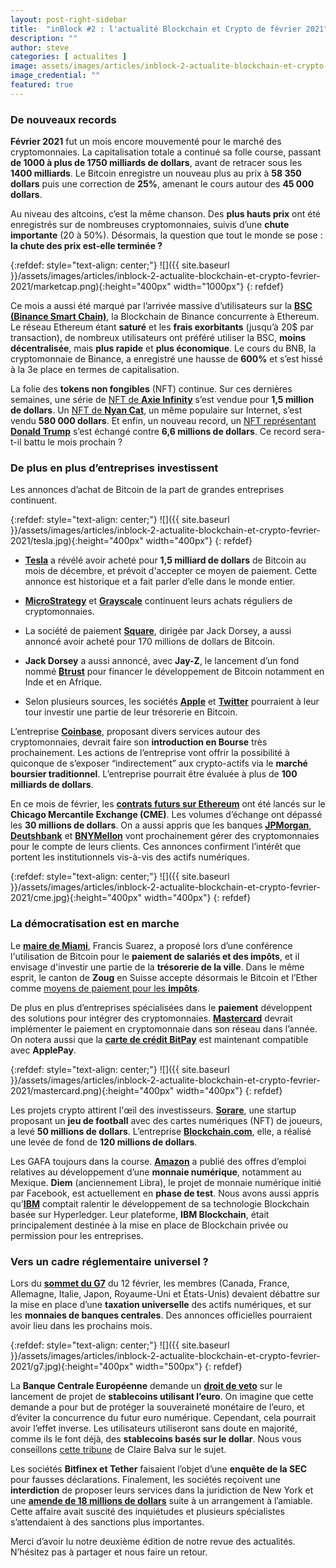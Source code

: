 ```yaml
---
layout: post-right-sidebar
title:  "inBlock #2 : l'actualité Blockchain et Crypto de février 2021"
description: ""
author: steve
categories: [ actualites ]
image: assets/images/articles/inblock-2-actualite-blockchain-et-crypto-fevrier-2021/1.png
image_credential: ""
featured: true
---
```


### De nouveaux records

**Février 2021** fut un mois encore mouvementé pour le marché des cryptomonnaies. La capitalisation totale a continué sa folle course, passant **de 1000 à plus de 1750 milliards de dollars**, avant de retracer sous les **1400 milliards**. Le Bitcoin enregistre un nouveau plus au prix à **58 350 dollars** puis une correction de **25%**, amenant le cours autour des **45 000 dollars**. 

Au niveau des altcoins, c’est la même chanson. Des **plus hauts prix** ont été enregistrés sur de nombreuses cryptomonnaies, suivis d’une **chute importante** (20 à 50%). Désormais, la question que tout le monde se pose : **la chute des prix est-elle terminée ?** 

{:refdef: style="text-align: center;"}
![]({{ site.baseurl }}/assets/images/articles/inblock-2-actualite-blockchain-et-crypto-fevrier-2021/marketcap.png){:height="400px" width="1000px"}
{: refdef}

Ce mois a aussi été marqué par l’arrivée massive d’utilisateurs sur la [**BSC (Binance Smart Chain)**](https://academy.binance.com/fr/articles/an-introduction-to-binance-smart-chain-bsc), la Blockchain de Binance concurrente à Ethereum. Le réseau Ethereum étant **saturé** et les **frais exorbitants** (jusqu’à 20$ par transaction), de nombreux utilisateurs ont préféré utiliser la BSC, **moins décentralisée**, mais **plus rapide** et **plus économique**. Le cours du BNB, la cryptomonnaie de Binance, a enregistré une hausse de **600%** et s’est hissé à la 3e place en termes de capitalisation.

La folie des **tokens non fongibles** (NFT) continue. Sur ces dernières semaines, une série de [NFT de **Axie Infinity**](https://www.coindesk.com/axie-infinity-virtual-land-record-eth-sale) s’est vendue pour **1,5 million de dollars**. Un [NFT de **Nyan Cat**](https://www.coindesk.com/nyan-cat-nft-ethereum-meme), un même populaire sur Internet, s’est vendu **580 000 dollars**. Et enfin, un nouveau record, un [NFT représentant **Donald Trump**](https://www.coindesk.com/nft-record-sale-ethereum-artwork-beeple) s’est échangé contre **6,6 millions de dollars**. Ce record sera-t-il battu le mois prochain ? 

### De plus en plus d’entreprises investissent

Les annonces d’achat de Bitcoin de la part de grandes entreprises continuent. 

{:refdef: style="text-align: center;"}
![]({{ site.baseurl }}/assets/images/articles/inblock-2-actualite-blockchain-et-crypto-fevrier-2021/tesla.jpg){:height="400px" width="400px"}
{: refdef}

- [**Tesla**]((https://www.coindesk.com/tesla-invests-1-5b-in-bitcoin-plans-to-accept-crypto-payments)) a révélé avoir acheté pour **1,5 milliard de dollars** de Bitcoin au mois de décembre, et prévoit d'accepter ce moyen de paiement. Cette annonce est historique et a fait parler d’elle dans le monde entier. 

- [**MicroStrategy**](https://www.coindesk.com/microstrategy-buys-billion-dollars-bitcoin) et [**Grayscale**](https://journalducoin.com/actualites/geant-wall-street-pas-arreter-bitcoin-ethereum-yearn-sushiswap-bientot-bourse/) continuent leurs achats réguliers de cryptomonnaies. 

- La société de paiement [**Square**](https://www.coindesk.com/square-announces-additional-170m-bitcoin-buy), dirigée par Jack Dorsey, a aussi annoncé avoir acheté pour 170 millions de dollars de Bitcoin. 

- **Jack Dorsey** a aussi annoncé, avec **Jay-Z**, le lancement d’un fond nommé [**₿trust**](https://www.coindesk.com/jack-dorsey-jay-z-put-500-bitcoin-into-trust-supporting-africa-and-india) pour financer le développement de Bitcoin notamment en Inde et en Afrique. 

- Selon plusieurs sources, les sociétés [**Apple**](https://www.coindesk.com/apple-crypto-exchange-rbc) et [**Twitter**](https://www.theblockcrypto.com/linked/94459/twitter-cfo-bitcoin-btc-balance-sheet-comments) pourraient à leur tour investir une partie de leur trésorerie en Bitcoin. 

L’entreprise [**Coinbase**](https://www.coindesk.com/coinbase-going-public), proposant divers services autour des cryptomonnaies, devrait faire son **introduction en Bourse** très prochainement. Les actions de l’entreprise vont offrir la possibilité à quiconque de s’exposer “indirectement” aux crypto-actifs via le **marché boursier traditionnel**. L’entreprise pourrait être évaluée à plus de **100 milliards de dollars**. 

En ce mois de février, les [**contrats futurs sur Ethereum**](https://www.cmegroup.com/trading/ether-futures.html) ont été lancés sur le **Chicago Mercantile Exchange (CME)**. Les volumes d’échange ont dépassé les **30 millions de dollars**. On a aussi appris que les banques [**JPMorgan**](https://www.bloomberg.com/news/articles/2021-02-13/morgan-stanley-may-bet-on-bitcoin-in-150-billion-investment-arm), [**Deutshbank**](https://www.coindesk.com/deutsche-bank-crypto-custody-prime-brokerage) et [**BNYMellon**](https://www.coindesk.com/bny-mellon-announces-crypto-custody-and-spies-integrated-services) vont prochainement gérer des cryptomonnaies pour le compte de leurs clients. Ces annonces confirment l’intérêt que portent les institutionnels vis-à-vis des actifs numériques. 

{:refdef: style="text-align: center;"}
![]({{ site.baseurl }}/assets/images/articles/inblock-2-actualite-blockchain-et-crypto-fevrier-2021/cme.jpg){:height="400px" width="400px"}
{: refdef}


### La démocratisation est en marche

Le [**maire de Miami**](https://www.capital.fr/economie-politique/a-miami-les-impots-se-paieront-peut-etre-en-bitcoins-1393304), Francis Suarez, a proposé lors d’une conférence l'utilisation de Bitcoin pour le **paiement de salariés et des impôts**, et il envisage d'investir une partie de la **trésorerie de la ville**. Dans le même esprit, le canton de **Zoug** en Suisse accepte désormais le Bitcoin et l’Ether comme [moyens de paiement pour les **impôts**](https://www.coindesk.com/switzerlands-crypto-valley-has-started-accepting-bitcoin-ether-for-tax-payments).

De plus en plus d’entreprises spécialisées dans le **paiement** développent des solutions pour intégrer des cryptomonnaies. [**Mastercard**](https://www.coindesk.com/mastercard-accepts-crypto-payments) devrait implémenter le paiement en cryptomonnaie dans son réseau dans l’année. On notera aussi que la [**carte de crédit BitPay**](https://www.coindesk.com/crypto-payments-provider-bitpay-adds-apple-pay-support) est maintenant compatible avec **ApplePay**.

{:refdef: style="text-align: center;"}
![]({{ site.baseurl }}/assets/images/articles/inblock-2-actualite-blockchain-et-crypto-fevrier-2021/mastercard.png){:height="400px" width="400px"}
{: refdef}

Les projets crypto attirent l'œil des investisseurs. [**Sorare**]((https://www.coindesk.com/benchmark-leads-50m-round-for-digital-soccer-collectibles-platform-sorare)), une startup proposant un **jeu de football** avec des cartes numériques (NFT) de joueurs, a levé **50 millions de dollars**. L’entreprise [**Blockchain.com**](https://www.coindesk.com/blockchain-com-raises-120-million), elle, a réalisé une levée de fond de **120 millions de dollars**.

Les GAFA toujours dans la course. [**Amazon**](https://www.coindesk.com/amazon-digital-currency-mexico) a publié des offres d’emploi relatives au développement d’une **monnaie numérique**, notamment au Mexique. **Diem** (anciennement Libra), le projet de monnaie numérique initié par Facebook, est actuellement en **phase de test**. Nous avons aussi appris qu’[**IBM**](https://www.coindesk.com/ibm-blockchain-revenue-misses-job-cuts-sources) comptait ralentir le développement de sa technologie Blockchain basée sur Hyperledger. Leur plateforme, **IBM Blockchain**, était principalement destinée à la mise en place de Blockchain privée ou permission pour les entreprises.

### Vers un cadre réglementaire universel ? 

Lors du [**sommet du G7**](https://www.reuters.com/article/us-g7-japan-aso/japan-finance-minister-g7-focus-on-emerging-market-debt-digital-taxation-and-digital-currency-idUSKBN2A900Z) du 12 février, les membres (Canada, France, Allemagne, Italie, Japon, Royaume-Uni et États-Unis) devaient débattre sur la mise en place d’une **taxation universelle** des actifs numériques, et sur les **monnaies de banques centrales**. Des annonces officielles pourraient avoir lieu dans les prochains mois. 

{:refdef: style="text-align: center;"}
![]({{ site.baseurl }}/assets/images/articles/inblock-2-actualite-blockchain-et-crypto-fevrier-2021/g7.jpg){:height="400px" width="500px"}
{: refdef}

La **Banque Centrale Européenne** demande un [**droit de veto**](https://www.coindesk.com/ecb-wants-to-be-able-to-veto-stablecoins-like-diem-in-the-eu) sur le lancement de projet de **stablecoins utilisant l’euro**. On imagine que cette demande a pour but de protéger la souveraineté monétaire de l’euro, et d’éviter la concurrence du futur euro numérique. Cependant, cela pourrait avoir l’effet inverse. Les utilisateurs utiliseront sans doute en majorité, comme ils le font déjà, des **stablecoins basés sur le dollar**. Nous vous conseillons [cette tribune](https://www.capital.fr/entreprises-marches/euro-numerique-leurope-va-t-elle-dans-le-mur-1382552) de Claire Balva sur le sujet.

Les sociétés **Bitfinex et Tether** faisaient l’objet d’une **enquête de la SEC** pour fausses déclarations. Finalement, les sociétés reçoivent une **interdiction** de proposer leurs services dans la juridiction de New York et une [**amende de 18 millions de dollars**](https://www.coindesk.com/ny-ags-850m-probe-of-bitfinex-tether-ends-in-an-18-5m-settlement) suite à un arrangement à l’amiable. Cette affaire avait suscité des inquiétudes et plusieurs spécialistes s’attendaient à des sanctions plus importantes.

Merci d’avoir lu notre deuxième édition de notre revue des actualités. N’hésitez pas à partager et nous faire un retour. 